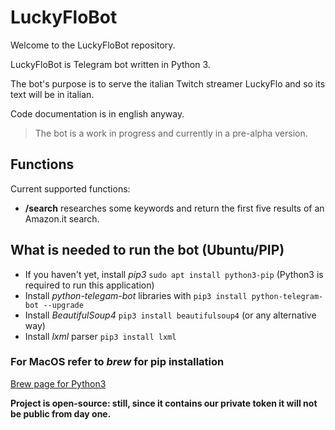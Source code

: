 # LuckyFloBot
Welcome to the LuckyFloBot repository.

LuckyFloBot is Telegram bot written in Python 3.

The bot's purpose is to serve the italian Twitch streamer LuckyFlo and so its text will be in italian.

Code documentation is in english anyway.

> The bot is a work in progress and currently in a pre-alpha version.

## Functions
Current supported functions:
- **/search** researches some keywords and return the first five results of an Amazon.it search.


## What is needed to run the bot (Ubuntu/PIP)
- If you haven't yet, install *pip3* `sudo apt install python3-pip` (Python3 is required to run this application)
- Install *python-telegam-bot* libraries with `pip3 install python-telegram-bot --upgrade`
- Install *BeautifulSoup4* `pip3 install beautifulsoup4` (or any alternative way)
- Install *lxml* parser `pip3 install lxml`

### For MacOS refer to *brew* for pip installation
[Brew page for Python3](https://docs.brew.sh/Homebrew-and-Python#python-3x)

**Project is open-source: still, since it contains our private token it will not be public from day one.**
